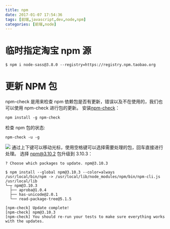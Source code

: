 ```yaml
---
title: npm
date: 2017-01-07 17:54:36
tags: [前端,javascript,dev,node,npm]
categories: [前端,node]
---
```


# 临时指定淘宝 npm 源

```
$ npm i node-sass@3.8.0 --registry=https://registry.npm.taobao.org
```

<!-- more -->

# 更新 NPM 包

npm-check 是用来检查 npm 依赖包是否有更新，错误以及不在使用的，我们也可以使用 npm-check 进行包的更新。
安装[npm-check](https://github.com/dylang/npm-check)：

```
npm install -g npm-check
```

检查 npm 包的状态:

```
npm-check -u -g
```

![](https://segmentfault.com/image?src=http://upload-images.jianshu.io/upload_images/22188-aef0b264869c5366.png?imageMogr2/auto-orient/strip%7CimageView2/2/w/1240&objectId=1190000005857342&token=621ff08a92f8cd8e6f0e6c3e7d67526f)
通过上下键可以移动光标，使用空格键可以选择需要处理的包，回车直接进行处理。
选择 npm@3.10.2 包升级到 3.10.3：

```
? Choose which packages to update. npm@3.10.3

$ npm install --global npm@3.10.3 --color=always
/usr/local/bin/npm -> /usr/local/lib/node_modules/npm/bin/npm-cli.js
/usr/local/lib
└─┬ npm@3.10.3
  ├── aproba@1.0.4
  ├── has-unicode@2.0.1
  └── read-package-tree@5.1.5

[npm-check] Update complete!
[npm-check] npm@3.10.3
[npm-check] You should re-run your tests to make sure everything works with the updates.
```
